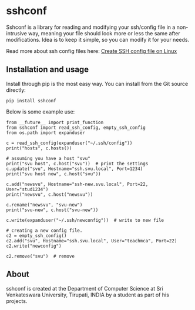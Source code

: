 
sshconf
===========

Sshconf is a library for reading and modifying your ssh/config file in a non-intrusive way, meaning
your file should look more or less the same after modifications. Idea is to keep it simple,
so you can modify it for your needs.

Read more about ssh config files here: [Create SSH config file on Linux](https://www.cyberciti.biz/faq/create-ssh-config-file-on-linux-unix/)


Installation and usage
---------------------------

Install through pip is the most easy way. You can install from the Git source directly:

    pip install sshconf


Below is some example use:

    from __future__ import print_function
    from sshconf import read_ssh_config, empty_ssh_config
    from os.path import expanduser

    c = read_ssh_config(expanduser("~/.ssh/config"))
    print("hosts", c.hosts())

    # assuming you have a host "svu"
    print("svu host", c.host("svu"))  # print the settings
    c.update("svu", Hostname="ssh.svu.local", Port=1234)
    print("svu host now", c.host("svu"))

    c.add("newsvu", Hostname="ssh-new.svu.local", Port=22, User="stud1234")
    print("newsvu", c.host("newsvu"))

    c.rename("newsvu", "svu-new")
    print("svu-new", c.host("svu-new"))

    c.write(expanduser("~/.ssh/newconfig"))  # write to new file

    # creating a new config file.
    c2 = empty_ssh_config()
    c2.add("svu", Hostname="ssh.svu.local", User="teachmca", Port=22)
    c2.write("newconfig")

    c2.remove("svu")  # remove


About
-----

sshconf is created at the Department of Computer Science at Sri Venkateswara University, Tirupati, INDIA by a student as part of his projects.
